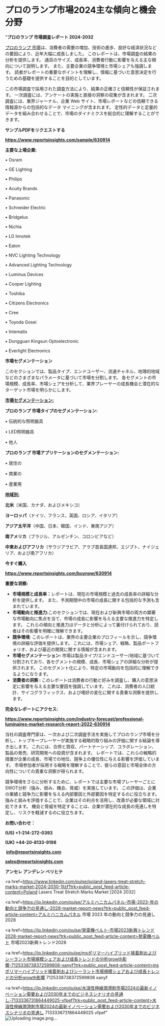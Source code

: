 # プロのランプ市場2024主な傾向と機会分野

"<strong>プロのランプ 市場調査レポート 2024-2032</strong>

<a href=https://www.reportsinsights.com/sample/630914>プロのランプ 市場</a>は、消費者の需要の増加、技術の進歩、良好な経済状況などの要因により、近年大幅に成長しました。 このレポートは、市場調査の結果の分析を提供します。 通貨のサイズ、成長率、消費者行動に影響を与える主な傾向について説明します。 また、主要企業の競争環境と市場シェアも強調します。 読者がレポートの重要なポイントを理解し、情報に基づいた意思決定を行うための基礎を提供することを目的としています。

この市場調査で採用された調査方法により、結果の正確さと信頼性が保証されます。 一次調査には、アンケートの実施と直接の洞察の収集が含まれます。 二次調査には、業界ジャーナル、企業 Web サイト、市場レポートなどの信頼できる情報源からの包括的なデータ マイニングが含まれます。 定性的データと定量的データを組み合わせることで、市場のダイナミクスを総合的に理解することができます。

<strong><b>サンプルPDFをリクエストする</b></strong>

<a href=https://www.reportsinsights.com/sample/630914><strong><u>https://www.reportsinsights.com/sample/630914</u></strong></a>

<strong>主要な上場企業:</strong>

• Osram

• GE Lighting

• Philips

• Acuity Brands

• Panasonic

• Schneider Electric

• Bridgelux

• Nichia

• LG Innotek

• Eaton

• NVC Lighting Technology

• Advanced Lighting Technology

• Luminus Devices

• Cooper Lighting

• Toshiba

• Citizens Electronics

• Cree

• Toyoda Gosei

• Intematix

• Dongguan Kingsun Optoelectronic

• Everlight Electronics

<strong>市場セグメンテーション</strong>

このセクションでは、製品タイプ、エンドユーザー、流通チャネル、地理的地域などのさまざまなパラメータに基づいて市場を分割します。 各セグメントの市場規模、成長率、市場シェアを分析して、業界プレーヤーの成長機会と潜在的なターゲット市場を明らかにします。

<strong><u>市場セグメンテーション</u></strong><strong><u>:</u></strong>

<strong>プロのランプ 市場タイプのセグメンテーション:</strong>

• 伝統的な照明器具

• LED照明器具

• 他人

<strong>プロのランプ 市場アプリケーションのセグメンテーション:</strong>

• 居住の

• 商業の

• 産業用

<strong><u>地域別</u></strong><strong><u>:</u></strong>

<strong>北米</strong>（米国、カナダ、およびメキシコ）

<strong>ヨーロッパ</strong>（ドイツ、フランス、英国、ロシア、イタリア）

<strong>アジア太平洋</strong>（中国、日本、韓国、インド、東南アジア）

<strong>南アメリカ</strong>（ブラジル、アルゼンチン、コロンビアなど）

<strong>中東およびアフリカ</strong>（サウジアラビア、アラブ首長国連邦、エジプト、ナイジェリア、および南アフリカ）

<strong>今すぐ購入</strong>

<a href=https://www.reportsinsights.com/buynow/630914><strong><u>https://www.reportsinsights.com/buynow/630914</u></strong></a>

<strong>重要な洞察:</strong>
<ul>
  <li><strong>市場規模と成長率：</strong>レポートは、現在の市場規模と過去の成長率の詳細な分析を提供します。 また、予測期間中の市場の成長に関する包括的な予測も含まれています。</li>
  <li><strong>市場動向と推進力:</strong>このセクションでは、現在および新興市場の両方の顕著な市場動向に焦点を当て、市場の成長に影響を与える主要な推進力を特定します。 これらの傾向と推進力はデータと分析によって裏付けられており、読者はその影響を明確に理解できます。</li>
  <li><strong>競争環境</strong>: このレポートは、業界の主要企業のプロフィールを示し、競争環境の詳細な評価を提供します。 これには、市場シェア、戦略、製品ポートフォリオ、および最近の開発に関する情報が含まれます。</li>
  <li><strong>市場セグメンテーション: </strong>市場は製品タイプ/エンドユーザー/地域に基づいて分割されており、各セグメントの規模、成長、市場シェアの詳細な分析が提供されます。 このセグメント化により、特定の市場動向を包括的に理解できるようになります。</li>
  <li><strong>消費者の洞察 : </strong>このレポートは消費者の行動と好みを調査し、購入の意思決定に影響を与える主要な要因を強調しています。 これは、消費者の人口統計、サイコグラフィックス、および嗜好の変化に関する貴重な洞察を提供します。</li>
</ul>
<strong>完全なレポートにアクセス:</strong>

<a href=https://www.reportsinsights.com/industry-forecast/professional-luminaires-market-research-report-2022-630914><strong><u><b>https://www.reportsinsights.com/industry-forecast/professional-luminaires-market-research-report-2022-630914</b></u></strong></a>

当社の調査専門家は、一次および二次調査手法を実施してプロのランプ市場を分析し、トップキープレーヤーが実施する戦略的取り組みの評価に関する結論を導き出します。 これには、合併と買収、パートナーシップ、コラボレーション、製品の発売、研究開発への投資が含まれます。 レポートでは、これらの戦略的措置が企業の成長、市場での地位、競争上の優位性に与える影響を評価しています。 市場参加者が採用する戦略を理解することで、彼らの意図と市場全体の方向性についての貴重な洞察が得られます。

競争環境をさらに分析するために、レポートでは主要な市場プレーヤーごとにSWOT分析（強み、弱み、機会、脅威）を実施しています。 この評価は、企業の業績と競争力に影響を与える内部要因と外部要因を特定するのに役立ちます。 強みと弱みを評価することで、企業はその利点を活用し、改善が必要な領域に対処できます。 機会と脅威を特定することは、企業が潜在的な成長の見通しを特定し、リスクを軽減するのに役立ちます。

<strong>お問い合わせ：</strong>

<strong>(US) +1-214-272-0393</strong>

<strong>(UK) +44-20-8133-9198</strong>

<strong> </strong><a href=info@reportsinsights.com><strong><u>info@reportsinsights.com</u></strong></a>

<a href=sales@reportsinsights.com><strong><u>sales@reportsinsights.com</u></strong></a>

<strong>アンセレ アンデレン ベリヒテ</strong>

<a href=https://www.linkedin.com/pulse/poland-lasers-treat-stretch-marks-market-2024-2030-1llzf?trk=public_post_feed-article-content>Poland Lasers Treat Stretch Marks Market [2024 2032]</a>

<a href=https://jp.linkedin.com/pulse/アルミハニカムパネル-市場-2023-年の動向と競争力の見通し-2028-market-report-news?trk=public_post_feed-article-content>アルミハニカムパネル 市場 2023 年の動向と競争力の見通し 2028</a>

<a href=https://jp.linkedin.com/pulse/発電機ベルト-市場2023新興トレンド2028-market-report-news?trk=public_post_feed-article-content>発電機ベルト 市場2023新興トレンド2028</a>

<a href=https://jp.linkedin.com/pulse/msポリマーハイブリッド接着剤およびシーラント市場規模シェアおよび成長トレンドの分析growth影響-7125338738372599808-xanyf?trk=public_post_feed-article-content>msポリマーハイブリッド接着剤およびシーラント市場規模シェアおよび成長トレンドの分析growth影響 7125338738372599808 xanyf</a>

<a href=https://jp.linkedin.com/pulse/水溶性伸線潤滑剤市場2024の最新イノベーション需要および2030年までのビジネスシナリオの見通し-7133336731864449025-vfpef?trk=public_post_feed-article-content>水溶性伸線潤滑剤市場2024の最新イノベーション需要および2030年までのビジネスシナリオの見通し 7133336731864449025 vfpef</a>"
![Uploading image.png…]()
